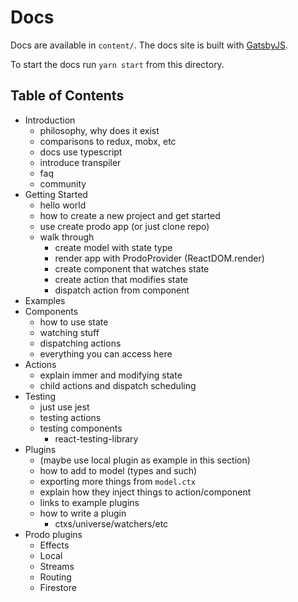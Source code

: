 # Docs

Docs are available in `content/`. The docs site is built with
[GatsbyJS](https://www.gatsbyjs.org/).

To start the docs run `yarn start` from this directory.

## Table of Contents

- Introduction
  - philosophy, why does it exist
  - comparisons to redux, mobx, etc
  - docs use typescript
  - introduce transpiler
  - faq
  - community
- Getting Started
  - hello world
  - how to create a new project and get started
  - use create prodo app (or just clone repo)
  - walk through
    - create model with state type
    - render app with ProdoProvider (ReactDOM.render)
    - create component that watches state
    - create action that modifies state
    - dispatch action from component
- Examples
- Components
  - how to use state
  - watching stuff
  - dispatching actions
  - everything you can access here
- Actions
  - explain immer and modifying state
  - child actions and dispatch scheduling
- Testing
  - just use jest
  - testing actions
  - testing components
    - react-testing-library
- Plugins
  - (maybe use local plugin as example in this section)
  - how to add to model (types and such)
  - exporting more things from `model.ctx`
  - explain how they inject things to action/component
  - links to example plugins
  - how to write a plugin
    - ctxs/universe/watchers/etc
- Prodo plugins
  - Effects
  - Local
  - Streams
  - Routing
  - Firestore
